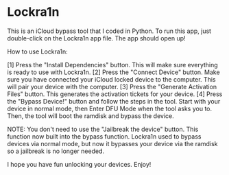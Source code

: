 # Lockra1n

This is an iCloud bypass tool that I coded in Python. To run this app, just double-click on the Lockra1n app file. 
The app should open up! 

How to use Lockra1n: 

[1] Press the "Install Dependencies" button. This will make sure everything is ready to use with Lockra1n.
[2] Press the "Connect Device" button. Make sure you have connected your iCloud locked device to the computer. This will pair your device with the computer.
[3] Press the "Generate Activation Files" button. This generates the activation tickets for your device.
[4] Press the "Bypass Device!" button and follow the steps in the tool. Start with your device in normal mode, then Enter DFU Mode when the tool asks you to. Then, the tool will boot the ramdisk and bypass the device.

NOTE: You don't need to use the "Jailbreak the device" button. This function now built into the bypass function. Lockra1n used to bypass devices via normal mode, but now it bypasses your device via the ramdisk so a jailbreak is no longer needed.

I hope you have fun unlocking your devices.
Enjoy!
